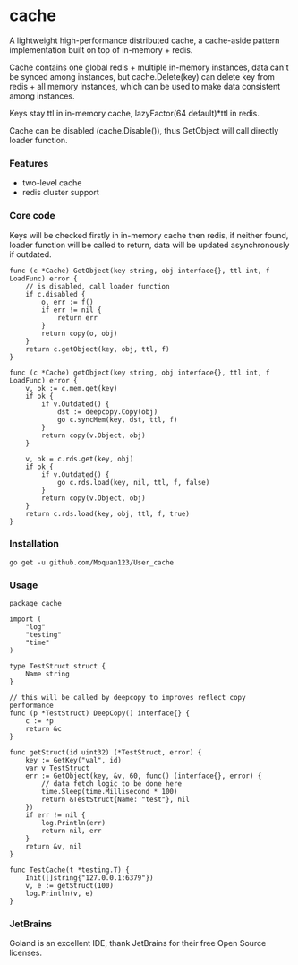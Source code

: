 # cache
A lightweight high-performance distributed cache, a cache-aside pattern implementation built on top of in-memory + redis.

Cache contains one global redis + multiple in-memory instances, data can't be synced among instances, but cache.Delete(key) can delete key from redis + all memory instances, which can be used to make data consistent among instances.

Keys stay ttl in in-memory cache, lazyFactor(64 default)*ttl in redis.

Cache can be disabled (cache.Disable()), thus GetObject will call directly loader function.

### Features

* two-level cache
* redis cluster support


### Core code
Keys will be checked firstly in in-memory cache then redis, if neither found, loader function will be called to return, data will be updated asynchronously if outdated.
```bigquery
func (c *Cache) GetObject(key string, obj interface{}, ttl int, f LoadFunc) error {
	// is disabled, call loader function
	if c.disabled {
		o, err := f()
		if err != nil {
			return err
		}
		return copy(o, obj)
	}
	return c.getObject(key, obj, ttl, f)
}

func (c *Cache) getObject(key string, obj interface{}, ttl int, f LoadFunc) error {
	v, ok := c.mem.get(key)
	if ok {
		if v.Outdated() {
			dst := deepcopy.Copy(obj)
			go c.syncMem(key, dst, ttl, f)
		}
		return copy(v.Object, obj)
	}

	v, ok = c.rds.get(key, obj)
	if ok {
		if v.Outdated() {
			go c.rds.load(key, nil, ttl, f, false)
		}
		return copy(v.Object, obj)
	}
	return c.rds.load(key, obj, ttl, f, true)
}
```


### Installation

`go get -u github.com/Moquan123/User_cache`

### Usage

``` bigquery
package cache

import (
	"log"
	"testing"
	"time"
)

type TestStruct struct {
	Name string
}

// this will be called by deepcopy to improves reflect copy performance
func (p *TestStruct) DeepCopy() interface{} {
	c := *p
	return &c
}

func getStruct(id uint32) (*TestStruct, error) {
	key := GetKey("val", id)
	var v TestStruct
	err := GetObject(key, &v, 60, func() (interface{}, error) {
		// data fetch logic to be done here
		time.Sleep(time.Millisecond * 100)
		return &TestStruct{Name: "test"}, nil
	})
	if err != nil {
		log.Println(err)
		return nil, err
	}
	return &v, nil
}

func TestCache(t *testing.T) {
	Init([]string{"127.0.0.1:6379"})
	v, e := getStruct(100)
	log.Println(v, e)
}
```

### JetBrains

Goland is an excellent IDE, thank JetBrains for their free Open Source licenses.
